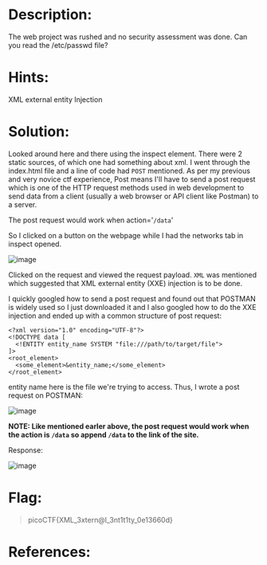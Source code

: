 # Description:
The web project was rushed and no security assessment was done. Can you read the /etc/passwd file?
# Hints:
XML external entity Injection
# Solution:
Looked around here and there using the inspect element. There were 2 static sources, of which one had something about xml. I went through the index.html file and a line of code had `POST` mentioned. As per my previous and very novice ctf experience, Post means I'll have to send a post request which is one of the HTTP request methods used in web development to send data from a client (usually a web browser or API client like Postman) to a server.

The post request would work when action='`/data`'

So I clicked on a button on the webpage while I had the networks tab in inspect opened.

![image](https://github.com/user-attachments/assets/369a8fc1-8810-49c0-8cd8-a7f07f20af97)

Clicked on the request and viewed the request payload. `XML` was mentioned which suggested that XML external entity (XXE) injection is to be done.

I quickly googled how to send a post request and found out that POSTMAN is widely used so I just downloaded it and I also googled how to do the XXE injection and ended up with a common structure of post request:
```
<?xml version="1.0" encoding="UTF-8"?>
<!DOCTYPE data [
  <!ENTITY entity_name SYSTEM "file:///path/to/target/file">
]>
<root_element>
  <some_element>&entity_name;</some_element>
</root_element>
```
entity name here is the file we're trying to access.
Thus, I wrote a post request on POSTMAN:

![image](https://github.com/user-attachments/assets/4455f031-20ed-4f76-89b1-ddfb57dc202a)

**NOTE: Like mentioned earler above, the post request would work when the action is `/data` so append `/data` to the link of the site.**

Response:

![image](https://github.com/user-attachments/assets/01b48dd0-8332-4321-adc4-ca5e9176ce9e)

# Flag:
>picoCTF{XML_3xtern@l_3nt1t1ty_0e13660d}
# References:
